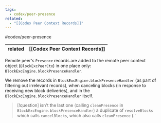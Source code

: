 ```yaml
---
tags:
  - codex/peer-presence
related:
  - "[[Codex Peer Context Records]]"
---
```

#codex/peer-presence 

| related | [[Codex Peer Context Records]] |
| ------- | -------------------------------- |
Remote peer's `Presence` records are added to the remote peer context object (`BlockExcPeerCtx`) in one place only: `BlockExcEngine.blockPresenceHandler`.

We remove the records in `BlockExcEngine.blockPresenceHandler` (as part of filtering out irrelevant records), when canceling blocks (in response to receiving new block deliveries), and in the `BlockExcEngine.blockPresenceHandler` itself. 

>[!question]
> isn't the last one (calling `cleanPresence` in `BlockExcEngine.blockPresenceHandler`) a duplicate of `resolveBlocks` which calls `cancelBlocks`, which also calls `cleanPresence` ).`

